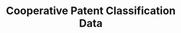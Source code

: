 ---
layout: default
bigquery: https://console.cloud.google.com/bigquery?p=patents-public-data&d=cpc&page=dataset
citation: '“Cooperative Patent Classification” by the EPO and USPTO, for public use. '
contributors: EPO, USPTO
cost: None
description: Cooperative Patent Classification Data contains the scheme and definitions
  of the Cooperative Patent Classification system for classifying patent documents.
  The CPC is the result of a partnership between the EPO and the USPTO in their joint
  effort to develop a common, internationally compatible classification system for
  technical documents, in particular patent publications, which will be used by both
  offices in the patent granting process
documentation: https://www.cooperativepatentclassification.org/cpcSchemeAndDefinitions
last_edit: 04/08/2022, 22:43:28
location: https://www.cooperativepatentclassification.org/index
maintained_by: USPTO, EPO
schema_fields:
- ipcConcordant
- breakdown_code
- childGroups
- residual_references
- child_groups
- additional_only
- symbol
- notAllocatable
- status
- title_part
- level
- children
- limiting_references
- residualReferences
- parents
- definition
- application_references
- not_allocatable
- ipc_concordant
- synonyms
- applicationReferences
- sizeCache
- date_revised
- informative_references
- glossary
- limitingReferences
- dateRevised
- titleFull
- breakdownCode
- title_full
- titlePart
- informativeReferences
shortname: cooperative_patent_classification
tags:
- patents
- science
title: Cooperative Patent Classification Data
uuid: 984374a7-16e9-4b35-9445-458daceb01bf
---